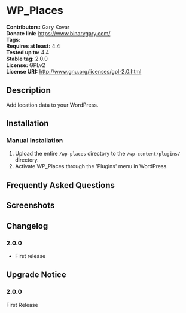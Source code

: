 # WP_Places #
**Contributors:**      Gary Kovar  
**Donate link:**       https://www.binarygary.com/  
**Tags:**  
**Requires at least:** 4.4  
**Tested up to:**      4.4  
**Stable tag:**        2.0.0  
**License:**           GPLv2  
**License URI:**       http://www.gnu.org/licenses/gpl-2.0.html  

## Description ##

Add location data to your WordPress.

## Installation ##

### Manual Installation ###

1. Upload the entire `/wp-places` directory to the `/wp-content/plugins/` directory.
2. Activate WP_Places through the 'Plugins' menu in WordPress.

## Frequently Asked Questions ##


## Screenshots ##


## Changelog ##

### 2.0.0 ###
* First release

## Upgrade Notice ##

### 2.0.0 ###
First Release
